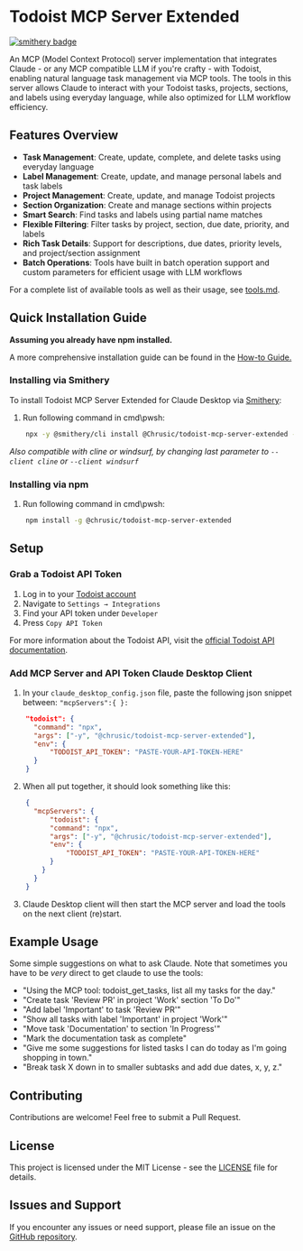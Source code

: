 # Todoist MCP Server Extended

[![smithery badge](https://smithery.ai/badge/@Chrusic/todoist-mcp-server-extended)](https://smithery.ai/server/@Chrusic/todoist-mcp-server-extended)

An MCP (Model Context Protocol) server implementation that integrates Claude - or any MCP compatible LLM if you're crafty - with Todoist, enabling natural language task management via MCP tools. The tools in this server allows Claude to interact with your Todoist tasks, projects, sections, and labels using everyday language, while also optimized for LLM workflow efficiency.

## Features Overview

* **Task Management**: Create, update, complete, and delete tasks using everyday language
* **Label Management**: Create, update, and manage personal labels and task labels
* **Project Management**: Create, update, and manage Todoist projects
* **Section Organization**: Create and manage sections within projects
* **Smart Search**: Find tasks and labels using partial name matches
* **Flexible Filtering**: Filter tasks by project, section, due date, priority, and labels
* **Rich Task Details**: Support for descriptions, due dates, priority levels, and project/section assignment
* **Batch Operations**: Tools have built in batch operation support and custom parameters for efficient usage with LLM workflows

For a complete list of available tools as well as their usage, see [tools.md](doc/tools.md).

## Quick Installation Guide

**Assuming you already have npm installed.** 

A more comprehensive installation guide can be found in the [How-to Guide.](doc/Howto%20-%20Setting%20up%20Claude%20Todoist%20MCP%20on%20Windows.md)

### Installing via Smithery

To install Todoist MCP Server Extended for Claude Desktop via [Smithery](https://smithery.ai/server/@Chrusic/todoist-mcp-server-extended):

1. Run following command in cmd\pwsh:

```bash
    npx -y @smithery/cli install @Chrusic/todoist-mcp-server-extended --client claude
```

*Also compatible with cline or windsurf, by changing last parameter to  `--client cline` or `--client windsurf`*

### Installing via npm

1. Run following command in cmd\pwsh:

``` bash
    npm install -g @chrusic/todoist-mcp-server-extended
``` 

## Setup

### Grab a Todoist API Token

1. Log in to your [Todoist account](https://www.todoist.com/) 
2. Navigate to `Settings → Integrations`
3. Find your API token under `Developer`
4. Press `Copy API Token`

For more information about the Todoist API, visit the [official Todoist API documentation](https://developer.todoist.com/guides/#developing-with-todoist).

### Add MCP Server and API Token Claude Desktop Client

1. In your  `claude_desktop_config.json` file, paste the following json snippet between: `"mcpServers":{ }: `

``` json
    "todoist": {
      "command": "npx",
      "args": ["-y", "@chrusic/todoist-mcp-server-extended"],
      "env": {
          "TODOIST_API_TOKEN": "PASTE-YOUR-API-TOKEN-HERE"
      }
    }
```

2. When all put together, it should look something like this: 

``` json
    {
      "mcpServers": {
          "todoist": {
          "command": "npx",
          "args": ["-y", "@chrusic/todoist-mcp-server-extended"],
          "env": {
              "TODOIST_API_TOKEN": "PASTE-YOUR-API-TOKEN-HERE"
          }
        }
      }
    }
```

3. Claude Desktop client will then start the MCP server and load the tools on the next client (re)start.

## Example Usage

Some simple suggestions on what to ask Claude. Note that sometimes you have to be *very* direct to get claude to use the tools: 

- "Using the MCP tool: todoist_get_tasks, list all my tasks for the day."
- "Create task 'Review PR' in project 'Work' section 'To Do'"
- "Add label 'Important' to task 'Review PR'"
- "Show all tasks with label 'Important' in project 'Work'"
- "Move task 'Documentation' to section 'In Progress'"
- "Mark the documentation task as complete"
- "Give me some suggestions for listed tasks I can do today as I'm going shopping in town."
- "Break task X down in to smaller subtasks and add due dates, x, y, z."

## Contributing

Contributions are welcome! Feel free to submit a Pull Request.

## License

This project is licensed under the MIT License - see the [LICENSE](LICENSE) file for details.

## Issues and Support

If you encounter any issues or need support, please file an issue on the [GitHub repository](https://github.com/Chrusic/todoist-mcp-server-extended/issues).
